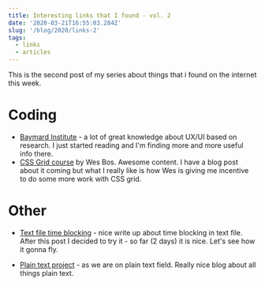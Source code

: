 ```yaml
---
title: Interesting links that I found - vol. 2
date: '2020-03-21T16:55:03.284Z'
slug: '/blog/2020/links-2'
tags:
  - links
  - articles
---
```


This is the second post of my series about things that i found on the internet this week.

# Coding

- [Baymard Institute](https://baymard.com/) - a lot of great knowledge about UX/UI based on research.
  I just started reading and I'm finding more and more useful info there.
- [CSS Grid course](cssgrid.io/) by Wes Bos. Awesome content. I have a blog post about it coming but
  what I really like is how Wes is giving me incentive to do some more work with CSS grid.

# Other

- [Text file time blocking](https://www.calnewport.com/blog/2020/03/16/text-file-time-blocking/) - nice
  write up about time blocking in text file. After this post I decided to try it - so far (2 days) it
  is nice. Let's see how it gonna fly.

- [Plain text project](https://plaintextproject.online/) - as we are on plain text field. Really nice
  blog about all things plain text.
